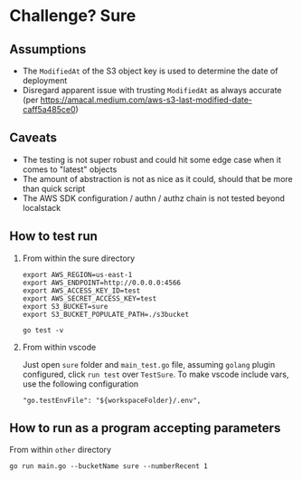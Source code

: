 # Challenge? Sure

## Assumptions

- The `ModifiedAt` of the S3 object key is used to determine the date of deployment
- Disregard apparent issue with trusting `ModifiedAt` as always accurate (per <https://amacal.medium.com/aws-s3-last-modified-date-caff5a485ce0>)

## Caveats

- The testing is not super robust and could hit some edge case when it comes to "latest" objects
- The amount of abstraction is not as nice as it could, should that be more than quick script
- The AWS SDK configuration / authn / authz chain is not tested beyond localstack

## How to test run

1. From within the sure directory

    ```text
    export AWS_REGION=us-east-1
    export AWS_ENDPOINT=http://0.0.0.0:4566
    export AWS_ACCESS_KEY_ID=test
    export AWS_SECRET_ACCESS_KEY=test
    export S3_BUCKET=sure
    export S3_BUCKET_POPULATE_PATH=./s3bucket
    ```

    ```text
    go test -v
    ```

2. From within vscode

    Just open `sure` folder and `main_test.go` file, assuming `golang` plugin configured, click `run test` over `TestSure`. To make vscode include vars, use the following configuration

    ```text
    "go.testEnvFile": "${workspaceFolder}/.env",
    ```

## How to run as a program accepting parameters

From within `other` directory

```text
go run main.go --bucketName sure --numberRecent 1
```
